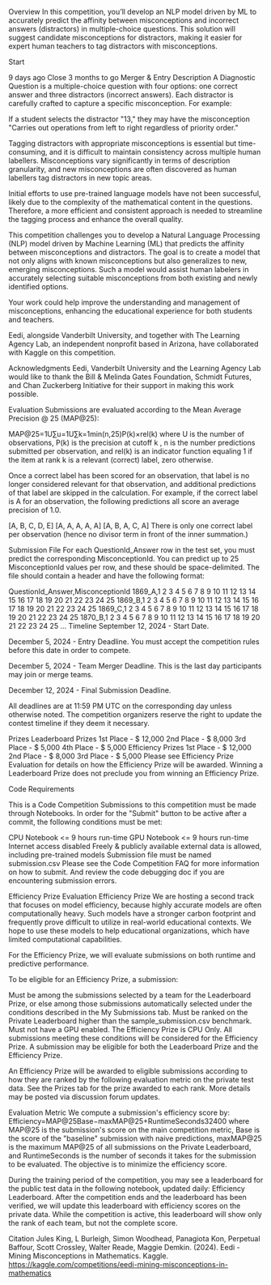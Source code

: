 Overview
In this competition, you’ll develop an NLP model driven by ML to accurately predict the affinity between misconceptions and incorrect answers (distractors) in multiple-choice questions. This solution will suggest candidate misconceptions for distractors, making it easier for expert human teachers to tag distractors with misconceptions.

Start

9 days ago
Close
3 months to go
Merger & Entry
Description
A Diagnostic Question is a multiple-choice question with four options: one correct answer and three distractors (incorrect answers). Each distractor is carefully crafted to capture a specific misconception. For example:



If a student selects the distractor "13," they may have the misconception "Carries out operations from left to right regardless of priority order."

Tagging distractors with appropriate misconceptions is essential but time-consuming, and it is difficult to maintain consistency across multiple human labellers. Misconceptions vary significantly in terms of description granularity, and new misconceptions are often discovered as human labellers tag distractors in new topic areas.

Initial efforts to use pre-trained language models have not been successful, likely due to the complexity of the mathematical content in the questions. Therefore, a more efficient and consistent approach is needed to streamline the tagging process and enhance the overall quality.

This competition challenges you to develop a Natural Language Processing (NLP) model driven by Machine Learning (ML) that predicts the affinity between misconceptions and distractors. The goal is to create a model that not only aligns with known misconceptions but also generalizes to new, emerging misconceptions. Such a model would assist human labelers in accurately selecting suitable misconceptions from both existing and newly identified options.

Your work could help improve the understanding and management of misconceptions, enhancing the educational experience for both students and teachers.

Eedi, alongside Vanderbilt University, and together with ​The Learning Agency Lab, an independent nonprofit based in Arizona, have collaborated with Kaggle on this competition.

Acknowledgments
Eedi, Vanderbilt University and the Learning Agency Lab would like to thank the Bill & Melinda Gates Foundation, Schmidt Futures, and Chan Zuckerberg Initiative for their support in making this work possible.







Evaluation
Submissions are evaluated according to the Mean Average Precision @ 25 (MAP@25):

MAP@25=1U∑u=1U∑k=1min(n,25)P(k)×rel(k)
where U
 is the number of observations, P(k)
 is the precision at cutoff k
, n
 is the number predictions submitted per observation, and rel(k)
 is an indicator function equaling 1 if the item at rank k
 is a relevant (correct) label, zero otherwise.

Once a correct label has been scored for an observation, that label is no longer considered relevant for that observation, and additional predictions of that label are skipped in the calculation. For example, if the correct label is A for an observation, the following predictions all score an average precision of 1.0.

[A, B, C, D, E]
[A, A, A, A, A]
[A, B, A, C, A]
There is only one correct label per observation (hence no divisor term in front of the inner summation.)

Submission File
For each QuestionId_Answer row in the test set, you must predict the corresponding MisconceptionId. You can predict up to 25 MisconceptionId values per row, and these should be space-delimited. The file should contain a header and have the following format:

QuestionId_Answer,MisconceptionId
1869_A,1 2 3 4 5 6 7 8 9 10 11 12 13 14 15 16 17 18 19 20 21 22 23 24 25
1869_B,1 2 3 4 5 6 7 8 9 10 11 12 13 14 15 16 17 18 19 20 21 22 23 24 25
1869_C,1 2 3 4 5 6 7 8 9 10 11 12 13 14 15 16 17 18 19 20 21 22 23 24 25
1870_B,1 2 3 4 5 6 7 8 9 10 11 12 13 14 15 16 17 18 19 20 21 22 23 24 25
...
Timeline
September 12, 2024 - Start Date.

December 5, 2024 - Entry Deadline. You must accept the competition rules before this date in order to compete.

December 5, 2024 - Team Merger Deadline. This is the last day participants may join or merge teams.

December 12, 2024 - Final Submission Deadline.

All deadlines are at 11:59 PM UTC on the corresponding day unless otherwise noted. The competition organizers reserve the right to update the contest timeline if they deem it necessary.

Prizes
Leaderboard Prizes
1st Place - $ 12,000
2nd Place - $ 8,000
3rd Place - $ 5,000
4th Place - $ 5,000
Efficiency Prizes
1st Place - $ 12,000
2nd Place - $ 8,000
3rd Place - $ 5,000
Please see Efficiency Prize Evaluation for details on how the Efficiency Prize will be awarded. Winning a Leaderboard Prize does not preclude you from winning an Efficiency Prize.

Code Requirements


This is a Code Competition
Submissions to this competition must be made through Notebooks. In order for the "Submit" button to be active after a commit, the following conditions must be met:

CPU Notebook <= 9 hours run-time
GPU Notebook <= 9 hours run-time
Internet access disabled
Freely & publicly available external data is allowed, including pre-trained models
Submission file must be named submission.csv
Please see the Code Competition FAQ for more information on how to submit. And review the code debugging doc if you are encountering submission errors.

Efficiency Prize Evaluation
Efficiency Prize
We are hosting a second track that focuses on model efficiency, because highly accurate models are often computationally heavy. Such models have a stronger carbon footprint and frequently prove difficult to utilize in real-world educational contexts. We hope to use these models to help educational organizations, which have limited computational capabilities.

For the Efficiency Prize, we will evaluate submissions on both runtime and predictive performance.

To be eligible for an Efficiency Prize, a submission:

Must be among the submissions selected by a team for the Leaderboard Prize, or else among those submissions automatically selected under the conditions described in the My Submissions tab.
Must be ranked on the Private Leaderboard higher than the sample_submission.csv benchmark.
Must not have a GPU enabled. The Efficiency Prize is CPU Only.
All submissions meeting these conditions will be considered for the Efficiency Prize. A submission may be eligible for both the Leaderboard Prize and the Efficiency Prize.

An Efficiency Prize will be awarded to eligible submissions according to how they are ranked by the following evaluation metric on the private test data. See the Prizes tab for the prize awarded to each rank. More details may be posted via discussion forum updates.

Evaluation Metric
We compute a submission's efficiency score by:
Efficiency=MAP@25Base−maxMAP@25+RuntimeSeconds32400
where MAP@25
 is the submission's score on the main competition metric, Base
 is the score of the "baseline" submission with naive predictions, maxMAP@25
 is the maximum MAP@25
 of all submissions on the Private Leaderboard, and RuntimeSeconds
 is the number of seconds it takes for the submission to be evaluated. The objective is to minimize the efficiency score.

During the training period of the competition, you may see a leaderboard for the public test data in the following notebook, updated daily: Efficiency Leaderboard. After the competition ends and the leaderboard has been verified, we will update this leaderboard with efficiency scores on the private data. While the competition is active, this leaderboard will show only the rank of each team, but not the complete score.

Citation
Jules King, L Burleigh, Simon Woodhead, Panagiota Kon, Perpetual Baffour, Scott Crossley, Walter Reade, Maggie Demkin. (2024). Eedi - Mining Misconceptions in Mathematics. Kaggle. https://kaggle.com/competitions/eedi-mining-misconceptions-in-mathematics
